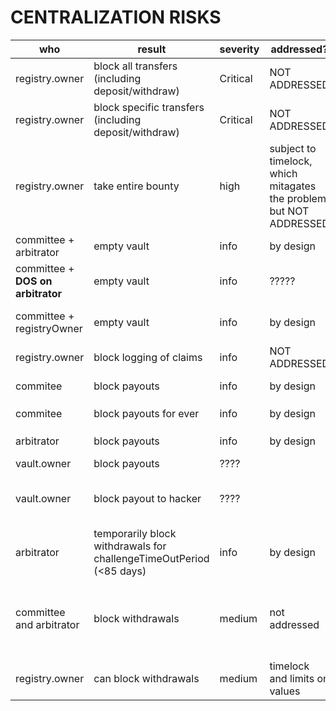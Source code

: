 # CENTRALIZATION RISKS

|who|result|severity|addressed?|remarks
|-|-|-|-|-|
|registry.owner|block all transfers (including deposit/withdraw)|Critical|NOT ADDRESSED|set reward controller to invalid address| 
|registry.owner|block specific transfers (including deposit/withdraw)|Critical|NOT ADDRESSED|set reward controller to  malicious address
|registry.owner|take entire bounty|high|subject to timelock, which mitagates the problem, but NOT ADDRESSED|set setHATBountySplit and get up to 100% of the bounty 
| committee + arbitrator|empty vault|info|by design|approve any payout|
| committee + **DOS on arbitrator** |empty vault|info|?????|approve any payout after challengetimeoutperiod|
| committee  + registryOwner |empty vault|info|by design|registyrOwner sets arbitrator, then approves any submitted claim
|registry.owner|block logging of claims|info|NOT ADDRESSED|set claim fee to a very high value
|commitee|block payouts|info|by design|by simply never calling submitClaim
|commitee|block payouts for ever|info|by design|call  `setCommittee(0xdead)`
|arbitrator|block payouts|info|by design|challenge and dismiss any claim
|vault.owner|block payouts|????||set maxBounty to 0
|vault.owner|block payout to hacker|????||set the bountysplit and give the entire bounty (minus registry-set fees) to the committee
|arbitrator|temporarily block withdrawals for challengeTimeOutPeriod (<85 days)|info|by design|
|committee and arbitrator|block withdrawals|medium|not addressed|in each safety period before challengeTimeoutPeriod: resolving the active claim and resubmitting it, and challenging it
|registry.owner|can block withdrawals|medium|timelock and limits on values| by playing with safety periods and withdraw request timing 
  